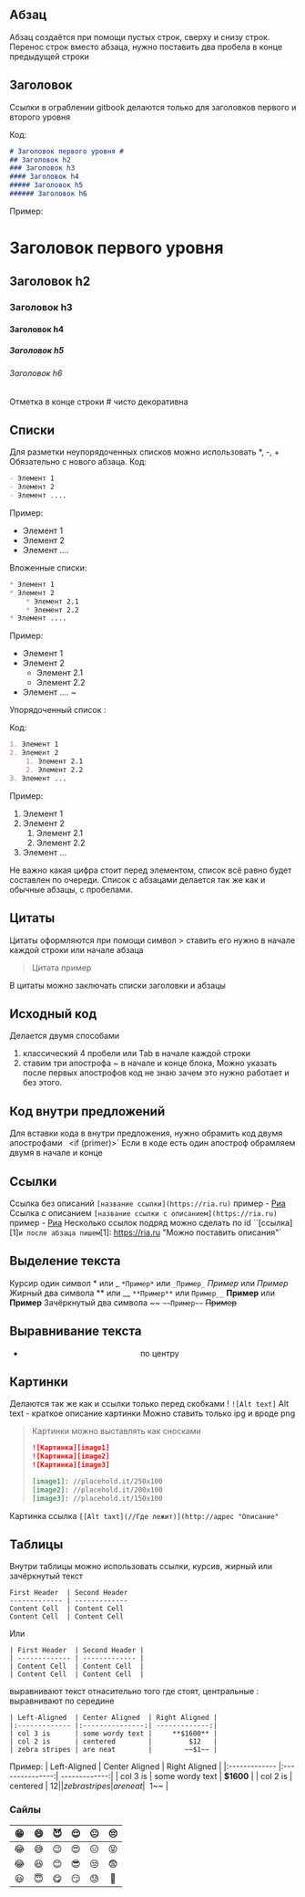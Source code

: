 ## Абзац

Абзац создаётся при помощи пустых строк, сверху и снизу строк.
Перенос строк вместо абзаца, нужно поставить два пробела в конце предыдущей строки

## Заголовок

Ссылки в ограблении gitbook делаются только для заголовков первого и второго уровня

Код:
~~~ Markdown
# Заголовок первого уровня #
## Заголовок h2
### Заголовок h3
#### Заголовок h4
##### Заголовок h5
###### Заголовок h6
~~~

Пример:
# Заголовок первого уровня #
## Заголовок h2
### Заголовок h3
#### Заголовок h4
##### Заголовок h5
###### Заголовок h6
Отметка в конце строки # чисто декоративна

## Списки

Для разметки неупорядоченных списков можно использовать *, -, +
Обязательно с нового абзаца.
Код:
~~~ Markdown
- Элемент 1
- Элемент 2
- Элемент ....
~~~

Пример:
- Элемент 1
- Элемент 2
- Элемент ....

Вложенные списки:
~~~ Markdown
* Элемент 1
* Элемент 2
	* Элемент 2.1
	* Элемент 2.2
* Элемент ....
~~~

Пример:
* Элемент 1
* Элемент 2
	* Элемент 2.1
	* Элемент 2.2
* Элемент ....
~

Упорядоченный список :

Код:
~~~ Markdown
1. Элемент 1
2. Элемент 2
	1. Элемент 2.1
	2. Элемент 2.2
3. Элемент ...
~~~

Пример:
1. Элемент 1
2. Элемент 2
	1. Элемент 2.1
	2. Элемент 2.2
3. Элемент ...


Не важно какая цифра стоит перед элементом, список всё равно будет составлен по очереди.
Список с абзацами делается так же как и обычные абзацы, с пробелами.

## Цитаты

Цитаты оформляются при помощи символ > ставить его нужно в начале каждой строки или начале
абзаца
>Цитата
пример
>

В цитаты можно заключать списки заголовки и абзацы

## Исходный код

Делается двумя способами

1. классический 4 пробели или Tab в начале каждой строки
2. ставим три апострофа ~ в начале и конце блока, Можно указать после первых апострофов код
не знаю зачем это нужно работает и без этого.

## Код внутри предложений

Для вставки кода в внутри предложения, нужно обрамить код двумя апострофами `
`<if (primer)>` Если в коде есть один апостроф обрамляем двумя в начале и конце

## Ссылки

Ссылка без описаний ``[название ссылки](https://ria.ru)`` пример -  [Риа](https://ria.ru)
Ссылка с описанием ``[название ссылки с описанием](https://ria.ru)`` пример -  [Риа](https://ria.ru"Новости")
Несколько ссылок подряд можно сделать по id ``[ссылка][1]` и после абзаца пишем
`[1]: https://ria.ru "Можно поставить описания"`

## Выделение текста

Курсир один символ * или _ ``*Пример*`` или ``_Пример_`` *Пример* или _Пример_
Жирный два символа ** или __ ``**Пример**`` или  ``Пример__`` **Пример** или __Пример__
Зачёркнутый два символа ~~  ``~~Пример~~`` ~~Пример~~

## Выравнивание текста    
- <center> по центру </center>



## Картинки

Делаются так же как и ссылки только перед скобками !
``![Alt text]``
Alt text - краткое описание картинки
Можно ставить только ipg и вроде png

>Картинки можно выставлять  как сносками
>~~~ Markdown
>![Картинка][image1]
>![Картинка][image2]
>![Картинка][image3]
>~~~
>~~~ Markdown
>[image1]: //placehold.it/250x100
>[image2]: //placehold.it/200x100
>[image3]: //placehold.it/150x100
>~~~


Картинка ссылка `[[Alt taxt](//Где лежит)](http://адрес "Описание"`

## Таблицы

Внутри таблицы можно использовать ссылки, курсив, жирный или зачёркнутый текст
~~~
First Header  | Second Header
------------- | -------------
Content Cell  | Content Cell
Content Cell  | Content Cell
~~~
Или
~~~
| First Header  | Second Header |
| ------------- | ------------- |
| Content Cell  | Content Cell  |
| Content Cell  | Content Cell  |
~~~
выравнивают текст отнасительно того где стоят, центральные : выравнивают по середине
~~~
| Left-Aligned  | Center Aligned  | Right Aligned |
|:------------- |:---------------:| -------------:|
| col 3 is      | some wordy text |     **$1600** |
| col 2 is      | centered        |         $12   |
| zebra stripes | are neat        |        ~~$1~~ |
~~~

Пример:
| Left-Aligned  | Center Aligned  | Right Aligned |
|:------------- |:---------------:| -------------:|
| col 3 is      | some wordy text |     **$1600** |
| col 2 is      | centered        |         $12   |
| zebra stripes | are neat        |        ~~$1~~ |


### Сайлы  
<center>   

| &#128513; |&#128516;  | &#128520;| &#128524;| &#128528;| &#128532;|
|:---------:|:---------:|:--------:|:--------:|:--------:|:--------:|
| &#128514; | &#128517; | &#128521;| &#128525;| &#128529;| &#128541;|
| &#128514; | &#128518; | &#128522;| &#128526;| &#128530;| &#128552;|
| &#128515; | &#128519; | &#128523;| &#128527;| &#128531;| &#128591;|

 </center>
